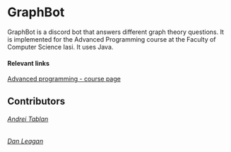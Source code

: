# GraphBot
GraphBot is a discord bot that answers different graph theory questions. It is implemented for the Advanced Programming course at the Faculty of Computer Science Iasi. It uses Java.
#### Relevant links
[Advanced programming - course page](profs.info.uaic.ro/~acf/java/)
## Contributors
###### [Andrei Tablan](https://github.com/andreitablan "Andrei Tablan")
###### [Dan Leagan](https://github.com/leagan-dan)
